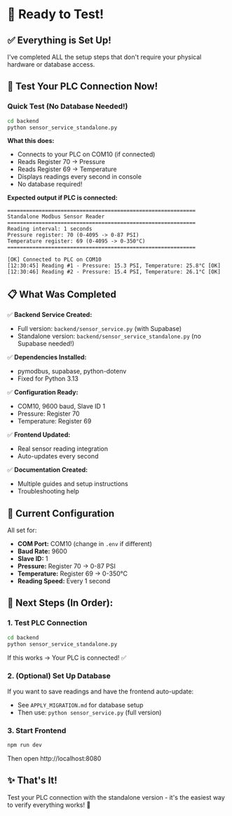 # 🚀 Ready to Test!

## ✅ Everything is Set Up!

I've completed ALL the setup steps that don't require your physical hardware or database access.

## 🎯 Test Your PLC Connection Now!

### Quick Test (No Database Needed!)

```bash
cd backend
python sensor_service_standalone.py
```

**What this does:**
- Connects to your PLC on COM10 (if connected)
- Reads Register 70 → Pressure
- Reads Register 69 → Temperature  
- Displays readings every second in console
- No database required!

**Expected output if PLC is connected:**
```
============================================================
Standalone Modbus Sensor Reader
============================================================
Reading interval: 1 seconds
Pressure register: 70 (0-4095 -> 0-87 PSI)
Temperature register: 69 (0-4095 -> 0-350°C)
============================================================

[OK] Connected to PLC on COM10
[12:30:45] Reading #1 - Pressure: 15.3 PSI, Temperature: 25.8°C [OK]
[12:30:46] Reading #2 - Pressure: 15.4 PSI, Temperature: 26.1°C [OK]
```

## 📋 What Was Completed

✅ **Backend Service Created:**
- Full version: `backend/sensor_service.py` (with Supabase)
- Standalone version: `backend/sensor_service_standalone.py` (no Supabase needed!)

✅ **Dependencies Installed:**
- pymodbus, supabase, python-dotenv
- Fixed for Python 3.13

✅ **Configuration Ready:**
- COM10, 9600 baud, Slave ID 1
- Pressure: Register 70
- Temperature: Register 69

✅ **Frontend Updated:**
- Real sensor reading integration
- Auto-updates every second

✅ **Documentation Created:**
- Multiple guides and setup instructions
- Troubleshooting help

## 🔧 Current Configuration

All set for:
- **COM Port:** COM10 (change in `.env` if different)
- **Baud Rate:** 9600  
- **Slave ID:** 1
- **Pressure:** Register 70 → 0-87 PSI
- **Temperature:** Register 69 → 0-350°C
- **Reading Speed:** Every 1 second

## 🎯 Next Steps (In Order):

### 1. Test PLC Connection
```bash
cd backend
python sensor_service_standalone.py
```

If this works → Your PLC is connected! ✅

### 2. (Optional) Set Up Database  

If you want to save readings and have the frontend auto-update:

- See `APPLY_MIGRATION.md` for database setup
- Then use: `python sensor_service.py` (full version)

### 3. Start Frontend

```bash
npm run dev
```

Then open http://localhost:8080

## ✨ That's It!

Test your PLC connection with the standalone version - it's the easiest way to verify everything works! 🎉

